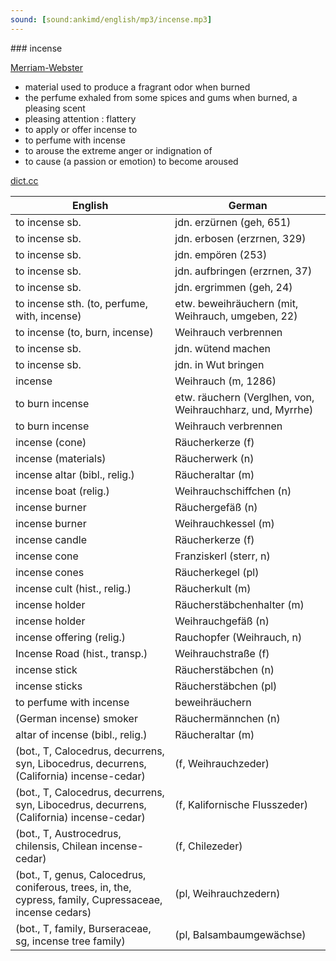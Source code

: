 ```yaml
---
sound: [sound:ankimd/english/mp3/incense.mp3]
---
```


\### incense

[Merriam-Webster](https://www.merriam-webster.com/dictionary/incense)

- material used to produce a fragrant odor when burned
- the perfume exhaled from some spices and gums when burned, a pleasing scent
- pleasing attention : flattery
- to apply or offer incense to
- to perfume with incense
- to arouse the extreme anger or indignation of
- to cause (a passion or emotion) to become aroused

[dict.cc](https://www.dict.cc/incense)

| English        | German       |
| -------------- | ------------ |
| to incense sb. | jdn. erzürnen (geh, 651) |
| to incense sb. | jdn. erbosen (erzrnen, 329) |
| to incense sb. | jdn. empören (253) |
| to incense sb. | jdn. aufbringen (erzrnen, 37) |
| to incense sb. | jdn. ergrimmen (geh, 24) |
| to incense sth. (to, perfume, with, incense) | etw. beweihräuchern (mit, Weihrauch, umgeben, 22) |
| to incense (to, burn, incense) | Weihrauch verbrennen |
| to incense sb. | jdn. wütend machen |
| to incense sb. | jdn. in Wut bringen |
| incense | Weihrauch (m, 1286) |
| to burn incense | etw. räuchern (Verglhen, von, Weihrauchharz, und, Myrrhe) |
| to burn incense | Weihrauch verbrennen |
| incense (cone) | Räucherkerze (f) |
| incense (materials) | Räucherwerk (n) |
| incense altar (bibl., relig.) | Räucheraltar (m) |
| incense boat (relig.) | Weihrauchschiffchen (n) |
| incense burner | Räuchergefäß (n) |
| incense burner | Weihrauchkessel (m) |
| incense candle | Räucherkerze (f) |
| incense cone | Franziskerl (sterr, n) |
| incense cones | Räucherkegel (pl) |
| incense cult (hist., relig.) | Räucherkult (m) |
| incense holder | Räucherstäbchenhalter (m) |
| incense holder | Weihrauchgefäß (n) |
| incense offering (relig.) | Rauchopfer (Weihrauch, n) |
| Incense Road (hist., transp.) | Weihrauchstraße (f) |
| incense stick | Räucherstäbchen (n) |
| incense sticks | Räucherstäbchen (pl) |
| to perfume with incense | beweihräuchern |
| (German incense) smoker | Räuchermännchen (n) |
| altar of incense (bibl., relig.) | Räucheraltar (m) |
|  (bot., T, Calocedrus, decurrens, syn, Libocedrus, decurrens, (California) incense-cedar) |  (f, Weihrauchzeder) |
|  (bot., T, Calocedrus, decurrens, syn, Libocedrus, decurrens, (California) incense-cedar) |  (f, Kalifornische Flusszeder) |
|  (bot., T, Austrocedrus, chilensis, Chilean incense-cedar) |  (f, Chilezeder) |
|  (bot., T, genus, Calocedrus, coniferous, trees, in, the, cypress, family, Cupressaceae, incense cedars) |  (pl, Weihrauchzedern) |
|  (bot., T, family, Burseraceae, sg, incense tree family) |  (pl, Balsambaumgewächse) |
